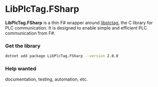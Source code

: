 # LibPlcTag.FSharp

**LibPlcTag.FSharp** is a thin F# wrapper around [libplctag](https://github.com/libplctag/libplctag), the C library for PLC communication. It is designed to enable simple and efficient PLC communication from F#.

### Get the library
```bash
dotnet add package LibPlcTag.FSharp --version 2.0.0
```

### Help wanted
documentation, testing, automation, etc.
